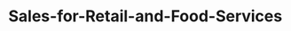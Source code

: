 # Sales-for-Retail-and-Food-Services









































































































































































































